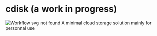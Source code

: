 # cdisk (a work in progress)
![Workflow svg not found](https://github.com/Joey-Boivin/cdisk/actions/workflows/cdisk-ubuntu.yml/badge.svg)
A minimal cloud storage solution mainly for personnal use
